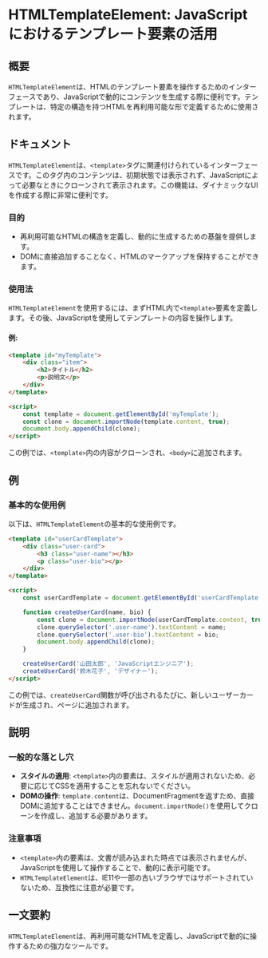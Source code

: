 <!--
Meta Description: # HTMLTemplateElement: JavaScriptにおけるテンプレート要素の活用 ## 概要 `HTMLTemplateElement`は、HTMLのテンプレート要素を操作するためのインターフェースであり、JavaScriptで動的にコンテンツを生成する際に便利です。テンプレートは、...
Meta Keywords: template, htmltemplateelement, document, clone, user
-->

# HTMLTemplateElement: JavaScriptにおけるテンプレート要素の活用

## 概要
`HTMLTemplateElement`は、HTMLのテンプレート要素を操作するためのインターフェースであり、JavaScriptで動的にコンテンツを生成する際に便利です。テンプレートは、特定の構造を持つHTMLを再利用可能な形で定義するために使用されます。

## ドキュメント
`HTMLTemplateElement`は、`<template>`タグに関連付けられているインターフェースです。このタグ内のコンテンツは、初期状態では表示されず、JavaScriptによって必要なときにクローンされて表示されます。この機能は、ダイナミックなUIを作成する際に非常に便利です。

### 目的
- 再利用可能なHTMLの構造を定義し、動的に生成するための基盤を提供します。
- DOMに直接追加することなく、HTMLのマークアップを保持することができます。

### 使用法
`HTMLTemplateElement`を使用するには、まずHTML内で`<template>`要素を定義します。その後、JavaScriptを使用してテンプレートの内容を操作します。

#### 例:
```html
<template id="myTemplate">
    <div class="item">
        <h2>タイトル</h2>
        <p>説明文</p>
    </div>
</template>

<script>
    const template = document.getElementById('myTemplate');
    const clone = document.importNode(template.content, true);
    document.body.appendChild(clone);
</script>
```

この例では、`<template>`内の内容がクローンされ、`<body>`に追加されます。

## 例
### 基本的な使用例
以下は、`HTMLTemplateElement`の基本的な使用例です。

```html
<template id="userCardTemplate">
    <div class="user-card">
        <h3 class="user-name"></h3>
        <p class="user-bio"></p>
    </div>
</template>

<script>
    const userCardTemplate = document.getElementById('userCardTemplate');

    function createUserCard(name, bio) {
        const clone = document.importNode(userCardTemplate.content, true);
        clone.querySelector('.user-name').textContent = name;
        clone.querySelector('.user-bio').textContent = bio;
        document.body.appendChild(clone);
    }

    createUserCard('山田太郎', 'JavaScriptエンジニア');
    createUserCard('鈴木花子', 'デザイナー');
</script>
```

この例では、`createUserCard`関数が呼び出されるたびに、新しいユーザーカードが生成され、ページに追加されます。

## 説明
### 一般的な落とし穴
- **スタイルの適用**: `<template>`内の要素は、スタイルが適用されないため、必要に応じてCSSを適用することを忘れないでください。
- **DOMの操作**: `template.content`は、DocumentFragmentを返すため、直接DOMに追加することはできません。`document.importNode()`を使用してクローンを作成し、追加する必要があります。

### 注意事項
- `<template>`内の要素は、文書が読み込まれた時点では表示されませんが、JavaScriptを使用して操作することで、動的に表示可能です。
- `HTMLTemplateElement`は、IE11や一部の古いブラウザではサポートされていないため、互換性に注意が必要です。

## 一文要約
`HTMLTemplateElement`は、再利用可能なHTMLを定義し、JavaScriptで動的に操作するための強力なツールです。